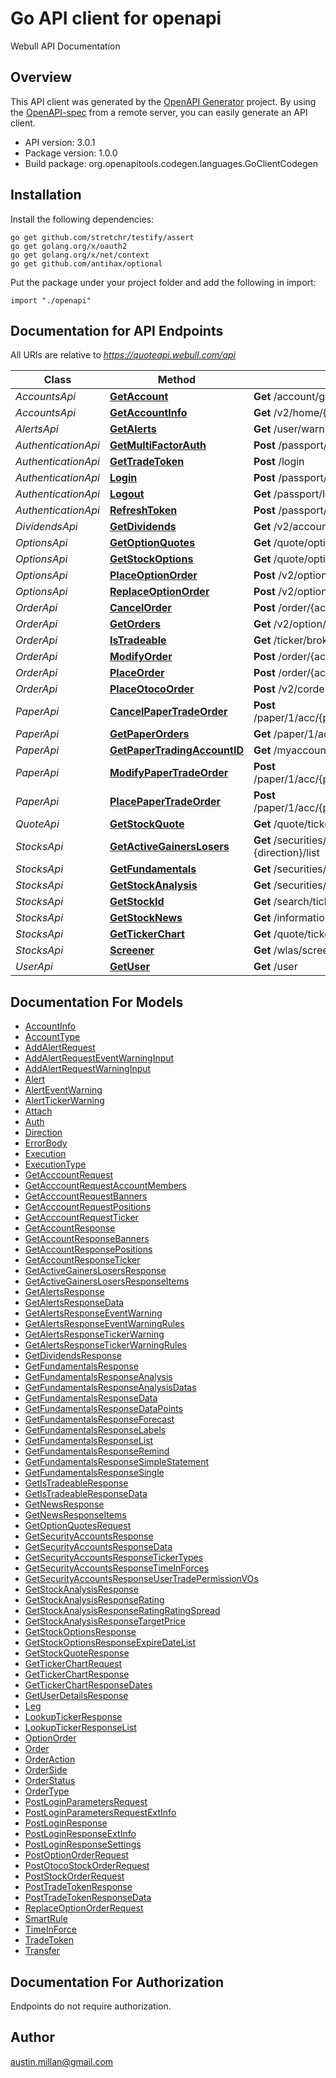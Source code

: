 # Go API client for openapi

Webull API Documentation

## Overview
This API client was generated by the [OpenAPI Generator](https://openapi-generator.tech) project.  By using the [OpenAPI-spec](https://www.openapis.org/) from a remote server, you can easily generate an API client.

- API version: 3.0.1
- Package version: 1.0.0
- Build package: org.openapitools.codegen.languages.GoClientCodegen

## Installation

Install the following dependencies:

```shell
go get github.com/stretchr/testify/assert
go get golang.org/x/oauth2
go get golang.org/x/net/context
go get github.com/antihax/optional
```

Put the package under your project folder and add the following in import:

```golang
import "./openapi"
```

## Documentation for API Endpoints

All URIs are relative to *https://quoteapi.webull.com/api*

Class | Method | HTTP request | Description
------------ | ------------- | ------------- | -------------
*AccountsApi* | [**GetAccount**](docs/AccountsApi.md#getaccount) | **Get** /account/getSecAccountList/v4 | getAccount
*AccountsApi* | [**GetAccountInfo**](docs/AccountsApi.md#getaccountinfo) | **Get** /v2/home/{account_id} | getAccountInfo
*AlertsApi* | [**GetAlerts**](docs/AlertsApi.md#getalerts) | **Get** /user/warning/v2/query/tickers | getAlerts
*AuthenticationApi* | [**GetMultiFactorAuth**](docs/AuthenticationApi.md#getmultifactorauth) | **Post** /passport/verificationCode/sendCode | getMultiFactorAuth
*AuthenticationApi* | [**GetTradeToken**](docs/AuthenticationApi.md#gettradetoken) | **Post** /login | getTradeToken
*AuthenticationApi* | [**Login**](docs/AuthenticationApi.md#login) | **Post** /passport/login/v3/account | login
*AuthenticationApi* | [**Logout**](docs/AuthenticationApi.md#logout) | **Get** /passport/login/logout | logout
*AuthenticationApi* | [**RefreshToken**](docs/AuthenticationApi.md#refreshtoken) | **Post** /passport/refreshToken | refreshToken
*DividendsApi* | [**GetDividends**](docs/DividendsApi.md#getdividends) | **Get** /v2/account/{account_id}/dividends | getDividends
*OptionsApi* | [**GetOptionQuotes**](docs/OptionsApi.md#getoptionquotes) | **Get** /quote/option/query/list | getOptionQuotes
*OptionsApi* | [**GetStockOptions**](docs/OptionsApi.md#getstockoptions) | **Get** /quote/option/{stock}/list | getStockOptions
*OptionsApi* | [**PlaceOptionOrder**](docs/OptionsApi.md#placeoptionorder) | **Post** /v2/option/placeOrder/{account_id} | placeOptionOrder
*OptionsApi* | [**ReplaceOptionOrder**](docs/OptionsApi.md#replaceoptionorder) | **Post** /v2/option/replaceOrder/{account_id} | replaceOptionOrder
*OrderApi* | [**CancelOrder**](docs/OrderApi.md#cancelorder) | **Post** /order/{account_id}/cancelStockOrder/ | cancelOrder
*OrderApi* | [**GetOrders**](docs/OrderApi.md#getorders) | **Get** /v2/option/list | getOrders
*OrderApi* | [**IsTradeable**](docs/OrderApi.md#istradeable) | **Get** /ticker/broker/permissionV2 | isTradeable
*OrderApi* | [**ModifyOrder**](docs/OrderApi.md#modifyorder) | **Post** /order/{account_id}/modifyStockOrder/{order_id} | modifyOrder
*OrderApi* | [**PlaceOrder**](docs/OrderApi.md#placeorder) | **Post** /order/{account_id}/placeStockOrder | placeOrder
*OrderApi* | [**PlaceOtocoOrder**](docs/OrderApi.md#placeotocoorder) | **Post** /v2/corder/stock/place/{account_id} | placeOtocoOrder
*PaperApi* | [**CancelPaperTradeOrder**](docs/PaperApi.md#cancelpapertradeorder) | **Post** /paper/1/acc/{paper_account_id}/orderop/cancel/{order_id} | cancelPaperTradeOrder
*PaperApi* | [**GetPaperOrders**](docs/PaperApi.md#getpaperorders) | **Get** /paper/1/acc/{paper_account_id}/order | getPaperOrders
*PaperApi* | [**GetPaperTradingAccountID**](docs/PaperApi.md#getpapertradingaccountid) | **Get** /myaccounts/true | getPaperTradingAccountID
*PaperApi* | [**ModifyPaperTradeOrder**](docs/PaperApi.md#modifypapertradeorder) | **Post** /paper/1/acc/{paper_account_id}/orderop/modify/{order_id} | modifyPaperTradeOrder
*PaperApi* | [**PlacePaperTradeOrder**](docs/PaperApi.md#placepapertradeorder) | **Post** /paper/1/acc/{paper_account_id}/orderop/place/{stock} | placePaperTradeOrder
*QuoteApi* | [**GetStockQuote**](docs/QuoteApi.md#getstockquote) | **Get** /quote/tickerRealTimes/v5/{stock} | getStockQuote
*StocksApi* | [**GetActiveGainersLosers**](docs/StocksApi.md#getactivegainerslosers) | **Get** /securities/market/v5/card/stockActivityPc.{direction}/list | getActiveGainersLosers
*StocksApi* | [**GetFundamentals**](docs/StocksApi.md#getfundamentals) | **Get** /securities/financial/index/{stock} | getFundamentals
*StocksApi* | [**GetStockAnalysis**](docs/StocksApi.md#getstockanalysis) | **Get** /securities/ticker/v5/analysis/{stock} | getStockAnalysis
*StocksApi* | [**GetStockId**](docs/StocksApi.md#getstockid) | **Get** /search/tickers5 | getStockID
*StocksApi* | [**GetStockNews**](docs/StocksApi.md#getstocknews) | **Get** /information/news/v5/tickerNews/{stock} | getStockNews
*StocksApi* | [**GetTickerChart**](docs/StocksApi.md#gettickerchart) | **Get** /quote/tickerChartDatas/v5/{stock} | getTickerChart
*StocksApi* | [**Screener**](docs/StocksApi.md#screener) | **Get** /wlas/screener/ng/query | screener
*UserApi* | [**GetUser**](docs/UserApi.md#getuser) | **Get** /user | getUser


## Documentation For Models

 - [AccountInfo](docs/AccountInfo.md)
 - [AccountType](docs/AccountType.md)
 - [AddAlertRequest](docs/AddAlertRequest.md)
 - [AddAlertRequestEventWarningInput](docs/AddAlertRequestEventWarningInput.md)
 - [AddAlertRequestWarningInput](docs/AddAlertRequestWarningInput.md)
 - [Alert](docs/Alert.md)
 - [AlertEventWarning](docs/AlertEventWarning.md)
 - [AlertTickerWarning](docs/AlertTickerWarning.md)
 - [Attach](docs/Attach.md)
 - [Auth](docs/Auth.md)
 - [Direction](docs/Direction.md)
 - [ErrorBody](docs/ErrorBody.md)
 - [Execution](docs/Execution.md)
 - [ExecutionType](docs/ExecutionType.md)
 - [GetAcccountRequest](docs/GetAcccountRequest.md)
 - [GetAcccountRequestAccountMembers](docs/GetAcccountRequestAccountMembers.md)
 - [GetAcccountRequestBanners](docs/GetAcccountRequestBanners.md)
 - [GetAcccountRequestPositions](docs/GetAcccountRequestPositions.md)
 - [GetAcccountRequestTicker](docs/GetAcccountRequestTicker.md)
 - [GetAccountResponse](docs/GetAccountResponse.md)
 - [GetAccountResponseBanners](docs/GetAccountResponseBanners.md)
 - [GetAccountResponsePositions](docs/GetAccountResponsePositions.md)
 - [GetAccountResponseTicker](docs/GetAccountResponseTicker.md)
 - [GetActiveGainersLosersResponse](docs/GetActiveGainersLosersResponse.md)
 - [GetActiveGainersLosersResponseItems](docs/GetActiveGainersLosersResponseItems.md)
 - [GetAlertsResponse](docs/GetAlertsResponse.md)
 - [GetAlertsResponseData](docs/GetAlertsResponseData.md)
 - [GetAlertsResponseEventWarning](docs/GetAlertsResponseEventWarning.md)
 - [GetAlertsResponseEventWarningRules](docs/GetAlertsResponseEventWarningRules.md)
 - [GetAlertsResponseTickerWarning](docs/GetAlertsResponseTickerWarning.md)
 - [GetAlertsResponseTickerWarningRules](docs/GetAlertsResponseTickerWarningRules.md)
 - [GetDividendsResponse](docs/GetDividendsResponse.md)
 - [GetFundamentalsResponse](docs/GetFundamentalsResponse.md)
 - [GetFundamentalsResponseAnalysis](docs/GetFundamentalsResponseAnalysis.md)
 - [GetFundamentalsResponseAnalysisDatas](docs/GetFundamentalsResponseAnalysisDatas.md)
 - [GetFundamentalsResponseData](docs/GetFundamentalsResponseData.md)
 - [GetFundamentalsResponseDataPoints](docs/GetFundamentalsResponseDataPoints.md)
 - [GetFundamentalsResponseForecast](docs/GetFundamentalsResponseForecast.md)
 - [GetFundamentalsResponseLabels](docs/GetFundamentalsResponseLabels.md)
 - [GetFundamentalsResponseList](docs/GetFundamentalsResponseList.md)
 - [GetFundamentalsResponseRemind](docs/GetFundamentalsResponseRemind.md)
 - [GetFundamentalsResponseSimpleStatement](docs/GetFundamentalsResponseSimpleStatement.md)
 - [GetFundamentalsResponseSingle](docs/GetFundamentalsResponseSingle.md)
 - [GetIsTradeableResponse](docs/GetIsTradeableResponse.md)
 - [GetIsTradeableResponseData](docs/GetIsTradeableResponseData.md)
 - [GetNewsResponse](docs/GetNewsResponse.md)
 - [GetNewsResponseItems](docs/GetNewsResponseItems.md)
 - [GetOptionQuotesRequest](docs/GetOptionQuotesRequest.md)
 - [GetSecurityAccountsResponse](docs/GetSecurityAccountsResponse.md)
 - [GetSecurityAccountsResponseData](docs/GetSecurityAccountsResponseData.md)
 - [GetSecurityAccountsResponseTickerTypes](docs/GetSecurityAccountsResponseTickerTypes.md)
 - [GetSecurityAccountsResponseTimeInForces](docs/GetSecurityAccountsResponseTimeInForces.md)
 - [GetSecurityAccountsResponseUserTradePermissionVOs](docs/GetSecurityAccountsResponseUserTradePermissionVOs.md)
 - [GetStockAnalysisResponse](docs/GetStockAnalysisResponse.md)
 - [GetStockAnalysisResponseRating](docs/GetStockAnalysisResponseRating.md)
 - [GetStockAnalysisResponseRatingRatingSpread](docs/GetStockAnalysisResponseRatingRatingSpread.md)
 - [GetStockAnalysisResponseTargetPrice](docs/GetStockAnalysisResponseTargetPrice.md)
 - [GetStockOptionsResponse](docs/GetStockOptionsResponse.md)
 - [GetStockOptionsResponseExpireDateList](docs/GetStockOptionsResponseExpireDateList.md)
 - [GetStockQuoteResponse](docs/GetStockQuoteResponse.md)
 - [GetTickerChartRequest](docs/GetTickerChartRequest.md)
 - [GetTickerChartResponse](docs/GetTickerChartResponse.md)
 - [GetTickerChartResponseDates](docs/GetTickerChartResponseDates.md)
 - [GetUserDetailsResponse](docs/GetUserDetailsResponse.md)
 - [Leg](docs/Leg.md)
 - [LookupTickerResponse](docs/LookupTickerResponse.md)
 - [LookupTickerResponseList](docs/LookupTickerResponseList.md)
 - [OptionOrder](docs/OptionOrder.md)
 - [Order](docs/Order.md)
 - [OrderAction](docs/OrderAction.md)
 - [OrderSide](docs/OrderSide.md)
 - [OrderStatus](docs/OrderStatus.md)
 - [OrderType](docs/OrderType.md)
 - [PostLoginParametersRequest](docs/PostLoginParametersRequest.md)
 - [PostLoginParametersRequestExtInfo](docs/PostLoginParametersRequestExtInfo.md)
 - [PostLoginResponse](docs/PostLoginResponse.md)
 - [PostLoginResponseExtInfo](docs/PostLoginResponseExtInfo.md)
 - [PostLoginResponseSettings](docs/PostLoginResponseSettings.md)
 - [PostOptionOrderRequest](docs/PostOptionOrderRequest.md)
 - [PostOtocoStockOrderRequest](docs/PostOtocoStockOrderRequest.md)
 - [PostStockOrderRequest](docs/PostStockOrderRequest.md)
 - [PostTradeTokenResponse](docs/PostTradeTokenResponse.md)
 - [PostTradeTokenResponseData](docs/PostTradeTokenResponseData.md)
 - [ReplaceOptionOrderRequest](docs/ReplaceOptionOrderRequest.md)
 - [SmartRule](docs/SmartRule.md)
 - [TimeInForce](docs/TimeInForce.md)
 - [TradeToken](docs/TradeToken.md)
 - [Transfer](docs/Transfer.md)


## Documentation For Authorization

 Endpoints do not require authorization.



## Author

austin.millan@gmail.com


